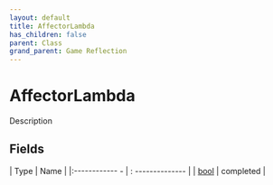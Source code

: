```yaml
---
layout: default
title: AffectorLambda
has_children: false
parent: Class
grand_parent: Game Reflection
---
```

# AffectorLambda
Description 

## Fields
| Type | Name |
|:------------ - | : -------------- |
| [bool](game-reflection/components/bool.md) | completed |
